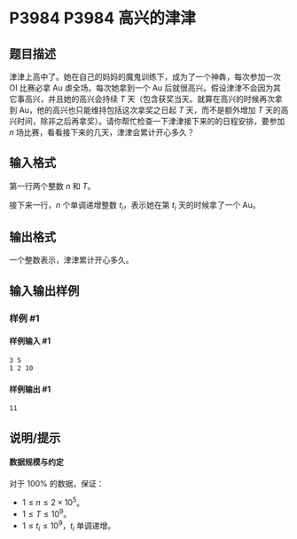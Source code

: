 # P3984 P3984 高兴的津津

## 题目描述

津津上高中了。她在自己的妈妈的魔鬼训练下，成为了一个神犇，每次参加一次 OI 比赛必拿 Au 虐全场。每次她拿到一个 Au 后就很高兴。假设津津不会因为其它事高兴，并且她的高兴会持续 $T$ 天（包含获奖当天。就算在高兴的时候再次拿到 Au，他的高兴也只能维持包括这次拿奖之日起 $T$ 天，而不是额外增加 $T$ 天的高兴时间，除非之后再拿奖）。请你帮忙检查一下津津接下来的的日程安排，要参加 $n$ 场比赛，看看接下来的几天，津津会累计开心多久？

## 输入格式

第一行两个整数 $n$ 和 $T$。

接下来一行，$n$ 个单调递增整数 $t_i$，表示她在第 $t_i$ 天的时候拿了一个 Au。

## 输出格式

一个整数表示，津津累计开心多久。


## 输入输出样例

### 样例 #1

#### 样例输入 #1

```
3 5
1 2 10
```

#### 样例输出 #1

```
11
```

## 说明/提示

#### 数据规模与约定

对于 $100\%$ 的数据，保证：

- $1\le n\le2\times10^5$。
- $1\le T\le10^9$。
- $1\le t_i\le 10^9$，$t_i$ 单调递增。
